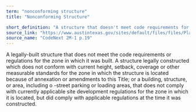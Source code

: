 ```yaml
---
term: "nonconforming structure"
title: "Nonconforming Structure"

short_definition: "A structure that doesn't meet code requirements for a particular zone but can still be built legally."
source_link: "https://www.austintexas.gov/sites/default/files/files/Planning/CodeNEXT/ALDC_PRD_23_LandDevelopmentCode_Combined_2017_0130_web.pdf"
source_name: "CodeNext 2M-1 p.19"
---
```

A legally-built structure that does not meet the code requirements or regulations for the zone in which it was built.
A structure legally constructed which does not conform with current height, setback, coverage or other measurable standards for the zone in which the structure is located because of annexation or amendments to this Title; or a building, structure, or area, including o -street parking or loading areas, that does not comply with currently applicable site development regulations for the zone in which it is located, but did comply with applicable regulations at the time it was constructed.
